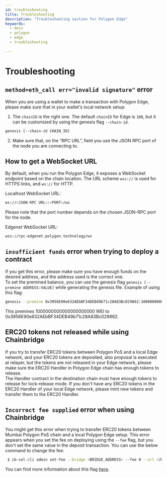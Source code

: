 ```yaml
---
id: troubleshooting
title: Troubleshooting
description: "Troubleshooting section for Polygon Edge"
keywords:
  - docs
  - polygon
  - edge
  - troubleshooting
  
---
```


# Troubleshooting

## `method=eth_call err="invalid signature"` error

When you are using a wallet to make a transaction with Polygon Edge, please make sure that in your wallet's local network setup:

1. The `chainID` is the right one. The default `chainID` for Edge is `100`, but it can be customized by using the genesis flag `--chain-id`.

````bash
genesis [--chain-id CHAIN_ID]
```` 
2. Make sure that, on the “RPC URL”, field you use the JSON RPC port of the node you are connecting to.


## How to get a WebSocket URL

By default, when you run the Polygon Edge, it exposes a WebSocket endpoint based on the chain location.
The URL scheme `wss://` is used for HTTPS links, and `ws://` for HTTP.

Localhost WebSocket URL:
````bash
ws://<JSON-RPC URL>:<PORT>/ws
````
Please note that the port number depends on the chosen JSON-RPC port for the node.

Edgenet WebSocket URL:
````bash
wss://rpc-edgenet.polygon.technology/ws
````

## `insufficient funds` error when trying to deploy a contract

If you get this error, please make sure you have enough funds on the desired address, and the address used is the correct one.<br/>
To set the premined balance, you can use the genesis flag `genesis [--premine ADDRESS:VALUE]` while generating the genesis file.
Example of using this flag: 
````bash
genesis --premine 0x3956E90e632AEbBF34DEB49b71c28A83Bc029862:1000000000000000000000
````
This premines 1000000000000000000000 WEI to 0x3956E90e632AEbBF34DEB49b71c28A83Bc029862.
 
 
## ERC20 tokens not released while using Chainbridge

If you try to transfer ERC20 tokens between Polygon PoS and a local Edge network, and your ERC20 tokens are deposited, also proposal is executed at relayer, but the tokens are not released in your Edge network, please make sure the ERC20 Handler in Polygon Edge chain has enough tokens to release. <br/>
The Handler contract in the destination chain must have enough tokens to release for lock-release mode. If you don't have any ERC20 tokens in the ERC20 Handler of your local Edge network, please mint new tokens and transfer them to the ERC20 Handler.

## `Incorrect fee supplied` error when using Chainbridge

You might get this error when trying to transfer ERC20 tokens between Mumbai Polygon PoS chain and a local Polygon Edge setup. This error appears when you set the fee on deploying using the `--fee` flag, but you don't set the same value in the deposit transaction. 
You can use the below command to change the fee:
```` bash
 $ cb-sol-cli admin set-fee --bridge <BRIDGE_ADDRESS> --fee 0 --url <JSON_RPC_URL> --privateKey <PRIVATE_KEY>
 ````
You can find more information about this flag [here](https://github.com/ChainSafe/chainbridge-deploy/blob/main/cb-sol-cli/docs/deploy.md).





